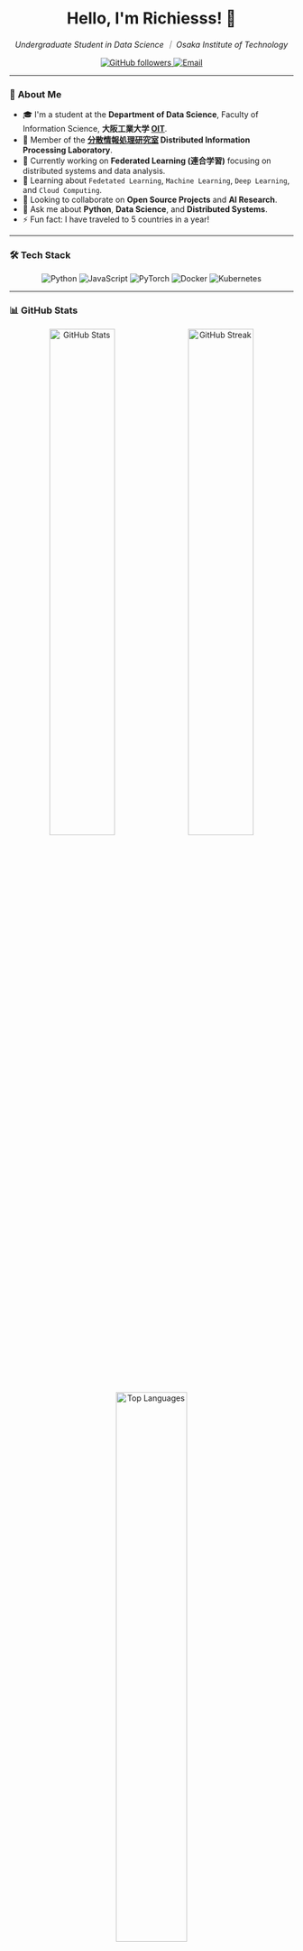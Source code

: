 <!-- Profile Banner Image -->

<h1 align="center">Hello, I'm Richiesss! 👋</h1>

<p align="center">
  <em>Undergraduate Student in Data Science ｜ Osaka Institute of Technology</em>
</p>

<!-- Social Media Badges -->
<p align="center">
  <a href="https://github.com/Richiesss">
    <img src="https://img.shields.io/github/followers/Richiesss?style=social" alt="GitHub followers">
  </a>
  <a href="mailto:e1j21027@st.oit.ac.jp">
    <img src="https://img.shields.io/badge/Email-D14836?style=flat&logo=gmail&logoColor=white" alt="Email">
  </a>
</p>

---

### 🌟 **About Me**

- 🎓 I'm a student at the **Department of Data Science**, Faculty of Information Science, **大阪工業大学 [OIT](https://www.oit.ac.jp/)**.
- 🔬 Member of the **[分散情報処理研究室](https://www.oit.ac.jp/laboratory/room/404) Distributed Information Processing Laboratory**.
- 🔭 Currently working on **Federated Learning (連合学習)** focusing on distributed systems and data analysis.
- 🌱 Learning about `Fedetated Learning`, `Machine Learning`, `Deep Learning`, and `Cloud Computing`.
- 👯 Looking to collaborate on **Open Source Projects** and **AI Research**.
- 💬 Ask me about **Python**, **Data Science**, and **Distributed Systems**.
- ⚡ Fun fact: I have traveled to 5 countries in a year!

---

### 🛠️ **Tech Stack**

<p align="center">
  <!-- Languages -->
  <img src="https://img.shields.io/badge/Python-3776AB?style=flat&logo=python&logoColor=white" alt="Python">
  <img src="https://img.shields.io/badge/JavaScript-F7DF1E?style=flat&logo=javascript&logoColor=black" alt="JavaScript">
  <!-- Frameworks -->
  <img src="https://img.shields.io/badge/PyTorch-EE4C2C?style=flat&logo=pytorch&logoColor=white" alt="PyTorch">

  <!-- Tools -->
  <img src="https://img.shields.io/badge/Docker-2496ED?style=flat&logo=docker&logoColor=white" alt="Docker">
  <img src="https://img.shields.io/badge/Kubernetes-326CE5?style=flat&logo=kubernetes&logoColor=white" alt="Kubernetes">
</p>

---

### 📊 **GitHub Stats**

<p align="center">
  <img src="https://github-readme-stats.vercel.app/api?username=Richiesss&show_icons=true&theme=radical" alt="GitHub Stats" width="48%">
  <img src="https://github-readme-streak-stats.herokuapp.com/?user=Richiesss&theme=radical" alt="GitHub Streak" width="48%">
</p>

<p align="center">
  <img src="https://github-readme-stats.vercel.app/api/top-langs/?username=Richiesss&layout=compact&theme=radical" alt="Top Languages" width="50%">
</p>

---

### 🌐 **Connect with Me**

<p align="center">

  <a href="https://www.linkedin.com/in/%E5%87%8C-%E5%B3%B6%E9%87%8E-70042425b/"><img src="https://img.icons8.com/color/48/000000/linkedin.png" alt="LinkedIn"></a>

  <a href="mailto:e1j21027@st.oit.ac.jp"><img src="https://img.icons8.com/color/48/000000/gmail-new.png" alt="Email"></a>
</p>

---

### 💻 **Latest Projects**

- [**🌐 Project 1**](https://github.com/Richiesss/Federated_Learning) - A distributed information processing project focusing on scalable architectures.

---



---


### 📫 **Contact Me**

- **Email**: e1j21027@st.oit.ac.jp
- **Pronouns**: He/Him
- **Location**: Osaka, Japan

---

<!-- Footer -->
<p align="center">
  <img src="https://komarev.com/ghpvc/?username=Richiesss&color=brightgreen" alt="Profile Views">
  <img src="https://img.shields.io/badge/Thanks%20for%20visiting!-Come%20back%20soon!-brightgreen" alt="Thanks">
</p>
